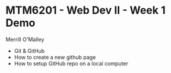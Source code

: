# MTM6201 - Web Dev II - Week 1 Demo
Merrill O'Malley

- Git & GitHub
- How to create a new github page
- How to setup GitHub repo on a local computer

